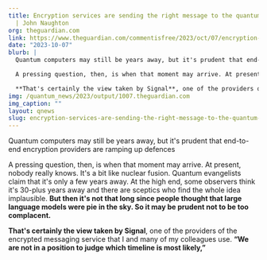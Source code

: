 ```yaml
---
title: Encryption services are sending the right message to the quantum codebreakers
  | John Naughton
org: theguardian.com
link: https://www.theguardian.com/commentisfree/2023/oct/07/encryption-services-quantum-computers-cryptography-rsa-signal-whatsapp
date: "2023-10-07"
blurb: |
  Quantum computers may still be years away, but it's prudent that end-to-end encryption providers are ramping up defences

  A pressing question, then, is when that moment may arrive. At present, nobody really knows. It's a bit like nuclear fusion. Quantum evangelists claim that it's only a few years away. At the high end, some observers think it's 30-plus years away and there are sceptics who find the whole idea implausible. **But then it's not that long since people thought that large language models were pie in the sky. So it may be prudent not to be too complacent.**

  **That's certainly the view taken by Signal**, one of the providers of the encrypted messaging service that I and many of my colleagues use. **“We are not in a position to judge which timeline is most likely,”**
img: /quantum_news/2023/output/1007.theguardian.com
img_caption: ""
layout: qnews
slug: encryption-services-are-sending-the-right-message-to-the-quantum-codebreakers-john-naughton
---
```


Quantum computers may still be years away, but it's prudent that end-to-end encryption providers are ramping up defences

A pressing question, then, is when that moment may arrive. At present, nobody really knows. It's a bit like nuclear fusion. Quantum evangelists claim that it's only a few years away. At the high end, some observers think it's 30-plus years away and there are sceptics who find the whole idea implausible. **But then it's not that long since people thought that large language models were pie in the sky. So it may be prudent not to be too complacent.**

**That's certainly the view taken by Signal**, one of the providers of the encrypted messaging service that I and many of my colleagues use. **“We are not in a position to judge which timeline is most likely,”**
